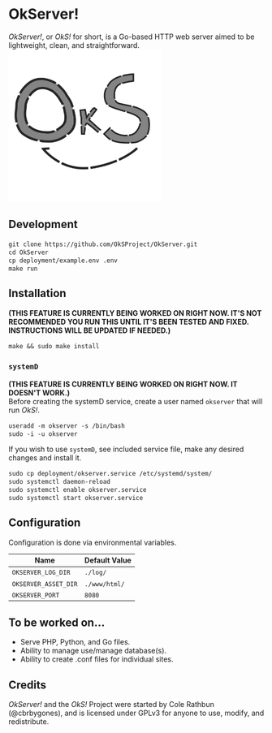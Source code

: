 # OkServer!
_OkServer!_, or _OkS!_ for short, is a Go-based HTTP web server aimed to be lightweight, clean, and straightforward.
<img src="OkS.svg" width="300px" />

## Development
    git clone https://github.com/OkSProject/OkServer.git
    cd OkServer
    cp deployment/example.env .env
    make run

## Installation
**(THIS FEATURE IS CURRENTLY BEING WORKED ON RIGHT NOW. IT'S NOT RECOMMENDED YOU RUN THIS UNTIL IT'S BEEN TESTED AND FIXED. INSTRUCTIONS WILL BE UPDATED IF NEEDED.)**
<br>

    make && sudo make install

### `systemD`
**(THIS FEATURE IS CURRENTLY BEING WORKED ON RIGHT NOW. IT DOESN'T WORK.)**
<br>
Before creating the systemD service, create a user named `okserver` that will run *OkS!*.
    
    useradd -m okserver -s /bin/bash
    sudo -i -u okserver

If you wish to use `systemD`, see included service file, make any desired changes 
and install it.

    sudo cp deployment/okserver.service /etc/systemd/system/
    sudo systemctl daemon-reload
    sudo systemctl enable okserver.service
    sudo systemctl start okserver.service

## Configuration
Configuration is done via environmental variables.

| Name | Default Value |
| --- | --- |
| `OKSERVER_LOG_DIR` | `./log/` |
| `OKSERVER_ASSET_DIR` | `./www/html/` |
| `OKSERVER_PORT` | `8080` |

## To be worked on...
- Serve PHP, Python, and Go files.
- Ability to manage use/manage database(s).
- Ability to create .conf files for individual sites.

## Credits
_OkServer!_ and the _OkS!_ Project were started by Cole Rathbun (@cbrbygones), and is licensed under GPLv3 for anyone to use, modify, and redistribute.
